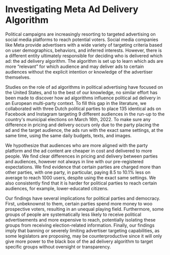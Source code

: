 # Investigating Meta Ad Delivery Algorithm

Political campaigns are increasingly resorting to targeted advertising on social media platforms to reach potential voters. Social media companies like Meta provide advertisers with a wide variety of targeting criteria based on user demographics, behaviors, and inferred interests. However, there is a different entity ultimately responsible for deciding who is delivered which ad: the ad delivery algorithm. The algorithm is set up to learn which ads are more “relevant” for which audience and may deliver ads to certain audiences without the explicit intention or knowledge of the advertiser themselves. 

Studies on the role of ad algorithms in political advertising have focused on the United States, and to the best of our knowledge, no similar effort has been made to discover how ad algorithms influence political ad delivery in an European multi-party context. To fill this gap in the literature, we collaborated with three Dutch political parties to place 135 identical ads on Facebook and Instagram targeting 9 different audiences in the run-up to the country's municipal elections on March 16th, 2022. To make sure any difference in pricing and delivery occurs only due to the party placing the ad and the target audience, the ads run with the exact same settings, at the same time, using the same daily budgets, texts, and images. 

We hypothesize that audiences who are more aligned with the party platform and the ad content are cheaper in cost and delivered to more people. We find clear differences in pricing and delivery between parties and audiences, however not always in line with our pre-registered expectations. We find evidence that certain parties are charged more than other parties, with one party, in particular, paying 8.5 to 10.1% less on average to reach 1000 users, despite using the exact same settings. We also consistently find that it is harder for political parties to reach certain audiences, for example, lower-educated citizens.

Our findings have several implications for political parties and democracy. First, unbeknownst to them, certain parties spend more money to woo prospective voters, resulting in an unequal playing field. Furthermore, some groups of people are systematically less likely to receive political advertisements and more expensive to reach, potentially isolating these groups from receiving election-related information. Finally, our findings imply that banning or severely limiting advertiser targeting capabilities, as some legislators are proposing, may be counterproductive since it will only give more power to the black box of the ad delivery algorithm to target specific groups without oversight or transparency. 